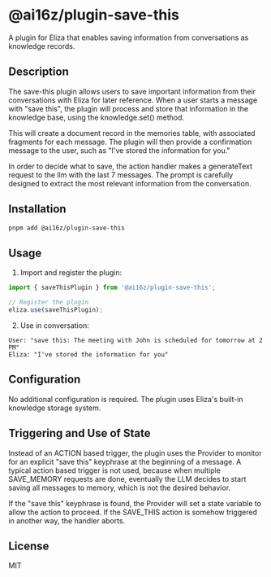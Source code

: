 # @ai16z/plugin-save-this

A plugin for Eliza that enables saving information from conversations as knowledge records.

## Description

The save-this plugin allows users to save important information from their conversations with Eliza for later reference. When a user starts a message with "save this", the plugin will process and store that information in the knowledge base, using the knowledge.set() method.

This will create a document record in the memories table, with associated fragments for each message. The plugin will then provide a confirmation message to the user, such as "I've stored the information for you."

In order to decide what to save, the action handler makes a generateText request to the llm with the last 7 messages. The prompt is carefully designed to extract the most relevant information from the conversation.

## Installation

```bash
pnpm add @ai16z/plugin-save-this
```

## Usage

1. Import and register the plugin:

```typescript
import { saveThisPlugin } from '@ai16z/plugin-save-this';

// Register the plugin
eliza.use(saveThisPlugin);
```

2. Use in conversation:

```
User: "save this: The meeting with John is scheduled for tomorrow at 2 PM"
Eliza: "I've stored the information for you"
```

## Configuration

No additional configuration is required. The plugin uses Eliza's built-in knowledge storage system.

## Triggering and Use of State

Instead of an ACTION based trigger, the plugin uses the Provider to monitor for an explicit "save this" keyphrase at the beginning of a message. A typical action based trigger is not used, because when multiple SAVE_MEMORY requests are done, eventually the LLM decides to start saving all messages to memory, which is not the desired behavior.

If the "save this" keyphrase is found, the Provider will set a state variable to allow the action to proceed. If the SAVE_THIS action is somehow triggered in another way, the handler aborts.

## License

MIT
